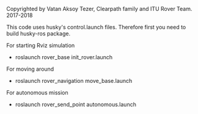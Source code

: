 
Copyrighted by Vatan Aksoy Tezer, Clearpath family and ITU Rover Team. 2017-2018

This code uses husky's control.launch files. Therefore first you need to build husky-ros package.

For starting Rviz simulation 
- roslaunch rover_base init_rover.launch

For moving around
- roslaunch rover_navigation move_base.launch

For autonomous mission
- roslaunch rover_send_point autonomous.launch

